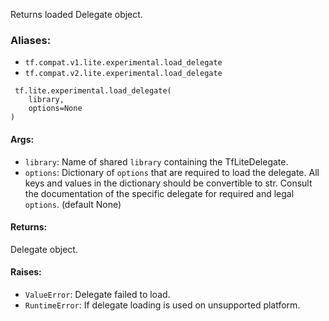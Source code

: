 Returns loaded Delegate object.
### Aliases:
- `tf.compat.v1.lite.experimental.load_delegate`
- `tf.compat.v2.lite.experimental.load_delegate`

```
 tf.lite.experimental.load_delegate(
    library,
    options=None
)
```
#### Args:
- `library`: Name of shared `library` containing the TfLiteDelegate.
- `options`: Dictionary of `options` that are required to load the delegate. All keys and values in the dictionary should be convertible to str. Consult the documentation of the specific delegate for required and legal `options`. (default None)
#### Returns:
Delegate object.
#### Raises:
- `ValueError`: Delegate failed to load.
- `RuntimeError`: If delegate loading is used on unsupported platform.
